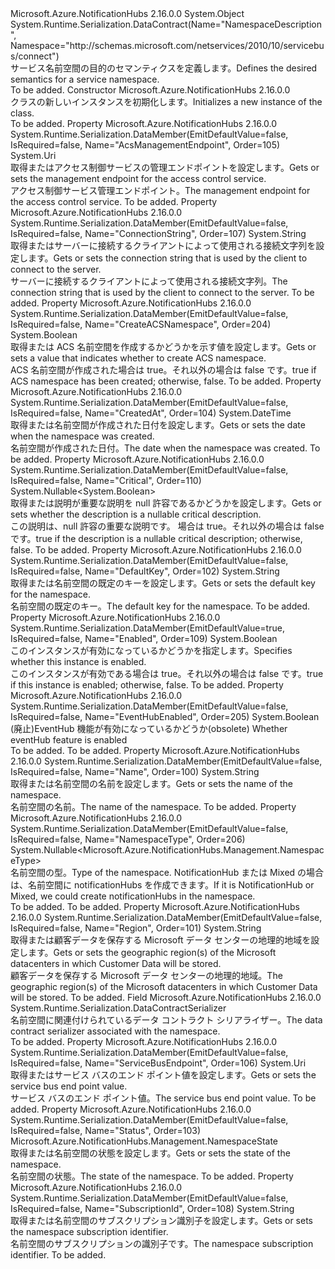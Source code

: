<Type Name="NamespaceDescription" FullName="Microsoft.Azure.NotificationHubs.Management.NamespaceDescription">
  <TypeSignature Language="C#" Value="public class NamespaceDescription" />
  <TypeSignature Language="ILAsm" Value=".class public auto ansi beforefieldinit NamespaceDescription extends System.Object" />
  <TypeSignature Language="DocId" Value="T:Microsoft.Azure.NotificationHubs.Management.NamespaceDescription" />
  <TypeSignature Language="VB.NET" Value="Public Class NamespaceDescription" />
  <TypeSignature Language="F#" Value="type NamespaceDescription = class" />
  <AssemblyInfo>
    <AssemblyName>Microsoft.Azure.NotificationHubs</AssemblyName>
    <AssemblyVersion>2.16.0.0</AssemblyVersion>
  </AssemblyInfo>
  <Base>
    <BaseTypeName>System.Object</BaseTypeName>
  </Base>
  <Interfaces />
  <Attributes>
    <Attribute>
      <AttributeName>System.Runtime.Serialization.DataContract(Name="NamespaceDescription", Namespace="http://schemas.microsoft.com/netservices/2010/10/servicebus/connect")</AttributeName>
    </Attribute>
  </Attributes>
  <Docs>
    <summary><span data-ttu-id="a0235-101">サービス名前空間の目的のセマンティクスを定義します。</span><span class="sxs-lookup"><span data-stu-id="a0235-101">Defines the desired semantics for a service namespace.</span></span></summary>
    <remarks>To be added.</remarks>
  </Docs>
  <Members>
    <Member MemberName=".ctor">
      <MemberSignature Language="C#" Value="public NamespaceDescription ();" />
      <MemberSignature Language="ILAsm" Value=".method public hidebysig specialname rtspecialname instance void .ctor() cil managed" />
      <MemberSignature Language="DocId" Value="M:Microsoft.Azure.NotificationHubs.Management.NamespaceDescription.#ctor" />
      <MemberSignature Language="VB.NET" Value="Public Sub New ()" />
      <MemberType>Constructor</MemberType>
      <AssemblyInfo>
        <AssemblyName>Microsoft.Azure.NotificationHubs</AssemblyName>
        <AssemblyVersion>2.16.0.0</AssemblyVersion>
      </AssemblyInfo>
      <Parameters />
      <Docs>
        <summary><span data-ttu-id="a0235-102"><see cref="T:Microsoft.Azure.NotificationHubs.Management.NamespaceDescription" /> クラスの新しいインスタンスを初期化します。</span><span class="sxs-lookup"><span data-stu-id="a0235-102">Initializes a new instance of the <see cref="T:Microsoft.Azure.NotificationHubs.Management.NamespaceDescription" /> class.</span></span></summary>
        <remarks>To be added.</remarks>
      </Docs>
    </Member>
    <Member MemberName="AcsManagementEndpoint">
      <MemberSignature Language="C#" Value="public Uri AcsManagementEndpoint { get; set; }" />
      <MemberSignature Language="ILAsm" Value=".property instance class System.Uri AcsManagementEndpoint" />
      <MemberSignature Language="DocId" Value="P:Microsoft.Azure.NotificationHubs.Management.NamespaceDescription.AcsManagementEndpoint" />
      <MemberSignature Language="VB.NET" Value="Public Property AcsManagementEndpoint As Uri" />
      <MemberSignature Language="F#" Value="member this.AcsManagementEndpoint : Uri with get, set" Usage="Microsoft.Azure.NotificationHubs.Management.NamespaceDescription.AcsManagementEndpoint" />
      <MemberType>Property</MemberType>
      <AssemblyInfo>
        <AssemblyName>Microsoft.Azure.NotificationHubs</AssemblyName>
        <AssemblyVersion>2.16.0.0</AssemblyVersion>
      </AssemblyInfo>
      <Attributes>
        <Attribute>
          <AttributeName>System.Runtime.Serialization.DataMember(EmitDefaultValue=false, IsRequired=false, Name="AcsManagementEndpoint", Order=105)</AttributeName>
        </Attribute>
      </Attributes>
      <ReturnValue>
        <ReturnType>System.Uri</ReturnType>
      </ReturnValue>
      <Docs>
        <summary><span data-ttu-id="a0235-103">取得またはアクセス制御サービスの管理エンドポイントを設定します。</span><span class="sxs-lookup"><span data-stu-id="a0235-103">Gets or sets the management endpoint for the access control service.</span></span></summary>
        <value><span data-ttu-id="a0235-104">アクセス制御サービス管理エンドポイント。</span><span class="sxs-lookup"><span data-stu-id="a0235-104">The management endpoint for the access control service.</span></span></value>
        <remarks>To be added.</remarks>
      </Docs>
    </Member>
    <Member MemberName="ConnectionString">
      <MemberSignature Language="C#" Value="public string ConnectionString { get; set; }" />
      <MemberSignature Language="ILAsm" Value=".property instance string ConnectionString" />
      <MemberSignature Language="DocId" Value="P:Microsoft.Azure.NotificationHubs.Management.NamespaceDescription.ConnectionString" />
      <MemberSignature Language="VB.NET" Value="Public Property ConnectionString As String" />
      <MemberSignature Language="F#" Value="member this.ConnectionString : string with get, set" Usage="Microsoft.Azure.NotificationHubs.Management.NamespaceDescription.ConnectionString" />
      <MemberType>Property</MemberType>
      <AssemblyInfo>
        <AssemblyName>Microsoft.Azure.NotificationHubs</AssemblyName>
        <AssemblyVersion>2.16.0.0</AssemblyVersion>
      </AssemblyInfo>
      <Attributes>
        <Attribute>
          <AttributeName>System.Runtime.Serialization.DataMember(EmitDefaultValue=false, IsRequired=false, Name="ConnectionString", Order=107)</AttributeName>
        </Attribute>
      </Attributes>
      <ReturnValue>
        <ReturnType>System.String</ReturnType>
      </ReturnValue>
      <Docs>
        <summary><span data-ttu-id="a0235-105">取得またはサーバーに接続するクライアントによって使用される接続文字列を設定します。</span><span class="sxs-lookup"><span data-stu-id="a0235-105">Gets or sets the connection string that is used by the client to connect to the server.</span></span></summary>
        <value><span data-ttu-id="a0235-106">サーバーに接続するクライアントによって使用される接続文字列。</span><span class="sxs-lookup"><span data-stu-id="a0235-106">The connection string that is used by the client to connect to the server.</span></span></value>
        <remarks>To be added.</remarks>
      </Docs>
    </Member>
    <Member MemberName="CreateACSNamespace">
      <MemberSignature Language="C#" Value="public bool CreateACSNamespace { get; set; }" />
      <MemberSignature Language="ILAsm" Value=".property instance bool CreateACSNamespace" />
      <MemberSignature Language="DocId" Value="P:Microsoft.Azure.NotificationHubs.Management.NamespaceDescription.CreateACSNamespace" />
      <MemberSignature Language="VB.NET" Value="Public Property CreateACSNamespace As Boolean" />
      <MemberSignature Language="F#" Value="member this.CreateACSNamespace : bool with get, set" Usage="Microsoft.Azure.NotificationHubs.Management.NamespaceDescription.CreateACSNamespace" />
      <MemberType>Property</MemberType>
      <AssemblyInfo>
        <AssemblyName>Microsoft.Azure.NotificationHubs</AssemblyName>
        <AssemblyVersion>2.16.0.0</AssemblyVersion>
      </AssemblyInfo>
      <Attributes>
        <Attribute>
          <AttributeName>System.Runtime.Serialization.DataMember(EmitDefaultValue=false, IsRequired=false, Name="CreateACSNamespace", Order=204)</AttributeName>
        </Attribute>
      </Attributes>
      <ReturnValue>
        <ReturnType>System.Boolean</ReturnType>
      </ReturnValue>
      <Docs>
        <summary><span data-ttu-id="a0235-107">取得または ACS 名前空間を作成するかどうかを示す値を設定します。</span><span class="sxs-lookup"><span data-stu-id="a0235-107">Gets or sets a value that indicates whether to create ACS namespace.</span></span></summary>
        <value><span data-ttu-id="a0235-108">ACS 名前空間が作成された場合は true。それ以外の場合は false です。</span><span class="sxs-lookup"><span data-stu-id="a0235-108">true if ACS namespace has been created; otherwise, false.</span></span></value>
        <remarks>To be added.</remarks>
      </Docs>
    </Member>
    <Member MemberName="CreatedAt">
      <MemberSignature Language="C#" Value="public DateTime CreatedAt { get; set; }" />
      <MemberSignature Language="ILAsm" Value=".property instance valuetype System.DateTime CreatedAt" />
      <MemberSignature Language="DocId" Value="P:Microsoft.Azure.NotificationHubs.Management.NamespaceDescription.CreatedAt" />
      <MemberSignature Language="VB.NET" Value="Public Property CreatedAt As DateTime" />
      <MemberSignature Language="F#" Value="member this.CreatedAt : DateTime with get, set" Usage="Microsoft.Azure.NotificationHubs.Management.NamespaceDescription.CreatedAt" />
      <MemberType>Property</MemberType>
      <AssemblyInfo>
        <AssemblyName>Microsoft.Azure.NotificationHubs</AssemblyName>
        <AssemblyVersion>2.16.0.0</AssemblyVersion>
      </AssemblyInfo>
      <Attributes>
        <Attribute>
          <AttributeName>System.Runtime.Serialization.DataMember(EmitDefaultValue=false, IsRequired=false, Name="CreatedAt", Order=104)</AttributeName>
        </Attribute>
      </Attributes>
      <ReturnValue>
        <ReturnType>System.DateTime</ReturnType>
      </ReturnValue>
      <Docs>
        <summary><span data-ttu-id="a0235-109">取得または名前空間が作成された日付を設定します。</span><span class="sxs-lookup"><span data-stu-id="a0235-109">Gets or sets the date when the namespace was created.</span></span></summary>
        <value><span data-ttu-id="a0235-110">名前空間が作成された日付。</span><span class="sxs-lookup"><span data-stu-id="a0235-110">The date when the namespace was created.</span></span></value>
        <remarks>To be added.</remarks>
      </Docs>
    </Member>
    <Member MemberName="Critical">
      <MemberSignature Language="C#" Value="public Nullable&lt;bool&gt; Critical { get; set; }" />
      <MemberSignature Language="ILAsm" Value=".property instance valuetype System.Nullable`1&lt;bool&gt; Critical" />
      <MemberSignature Language="DocId" Value="P:Microsoft.Azure.NotificationHubs.Management.NamespaceDescription.Critical" />
      <MemberSignature Language="VB.NET" Value="Public Property Critical As Nullable(Of Boolean)" />
      <MemberSignature Language="F#" Value="member this.Critical : Nullable&lt;bool&gt; with get, set" Usage="Microsoft.Azure.NotificationHubs.Management.NamespaceDescription.Critical" />
      <MemberType>Property</MemberType>
      <AssemblyInfo>
        <AssemblyName>Microsoft.Azure.NotificationHubs</AssemblyName>
        <AssemblyVersion>2.16.0.0</AssemblyVersion>
      </AssemblyInfo>
      <Attributes>
        <Attribute>
          <AttributeName>System.Runtime.Serialization.DataMember(EmitDefaultValue=false, IsRequired=false, Name="Critical", Order=110)</AttributeName>
        </Attribute>
      </Attributes>
      <ReturnValue>
        <ReturnType>System.Nullable&lt;System.Boolean&gt;</ReturnType>
      </ReturnValue>
      <Docs>
        <summary><span data-ttu-id="a0235-111">取得または説明が重要な説明を null 許容であるかどうかを設定します。</span><span class="sxs-lookup"><span data-stu-id="a0235-111">Gets or sets whether the description is a nullable critical description.</span></span></summary>
        <value><span data-ttu-id="a0235-112">この説明は、null 許容の重要な説明です。 場合は true。それ以外の場合は false です。</span><span class="sxs-lookup"><span data-stu-id="a0235-112">true if the description is a nullable critical description; otherwise, false.</span></span></value>
        <remarks>To be added.</remarks>
      </Docs>
    </Member>
    <Member MemberName="DefaultKey">
      <MemberSignature Language="C#" Value="public string DefaultKey { get; set; }" />
      <MemberSignature Language="ILAsm" Value=".property instance string DefaultKey" />
      <MemberSignature Language="DocId" Value="P:Microsoft.Azure.NotificationHubs.Management.NamespaceDescription.DefaultKey" />
      <MemberSignature Language="VB.NET" Value="Public Property DefaultKey As String" />
      <MemberSignature Language="F#" Value="member this.DefaultKey : string with get, set" Usage="Microsoft.Azure.NotificationHubs.Management.NamespaceDescription.DefaultKey" />
      <MemberType>Property</MemberType>
      <AssemblyInfo>
        <AssemblyName>Microsoft.Azure.NotificationHubs</AssemblyName>
        <AssemblyVersion>2.16.0.0</AssemblyVersion>
      </AssemblyInfo>
      <Attributes>
        <Attribute>
          <AttributeName>System.Runtime.Serialization.DataMember(EmitDefaultValue=false, IsRequired=false, Name="DefaultKey", Order=102)</AttributeName>
        </Attribute>
      </Attributes>
      <ReturnValue>
        <ReturnType>System.String</ReturnType>
      </ReturnValue>
      <Docs>
        <summary><span data-ttu-id="a0235-113">取得または名前空間の既定のキーを設定します。</span><span class="sxs-lookup"><span data-stu-id="a0235-113">Gets or sets the default key for the namespace.</span></span></summary>
        <value><span data-ttu-id="a0235-114">名前空間の既定のキー。</span><span class="sxs-lookup"><span data-stu-id="a0235-114">The default key for the namespace.</span></span></value>
        <remarks>To be added.</remarks>
      </Docs>
    </Member>
    <Member MemberName="Enabled">
      <MemberSignature Language="C#" Value="public bool Enabled { get; set; }" />
      <MemberSignature Language="ILAsm" Value=".property instance bool Enabled" />
      <MemberSignature Language="DocId" Value="P:Microsoft.Azure.NotificationHubs.Management.NamespaceDescription.Enabled" />
      <MemberSignature Language="VB.NET" Value="Public Property Enabled As Boolean" />
      <MemberSignature Language="F#" Value="member this.Enabled : bool with get, set" Usage="Microsoft.Azure.NotificationHubs.Management.NamespaceDescription.Enabled" />
      <MemberType>Property</MemberType>
      <AssemblyInfo>
        <AssemblyName>Microsoft.Azure.NotificationHubs</AssemblyName>
        <AssemblyVersion>2.16.0.0</AssemblyVersion>
      </AssemblyInfo>
      <Attributes>
        <Attribute>
          <AttributeName>System.Runtime.Serialization.DataMember(EmitDefaultValue=true, IsRequired=false, Name="Enabled", Order=109)</AttributeName>
        </Attribute>
      </Attributes>
      <ReturnValue>
        <ReturnType>System.Boolean</ReturnType>
      </ReturnValue>
      <Docs>
        <summary><span data-ttu-id="a0235-115">このインスタンスが有効になっているかどうかを指定します。</span><span class="sxs-lookup"><span data-stu-id="a0235-115">Specifies whether this instance is enabled.</span></span></summary>
        <value><span data-ttu-id="a0235-116">このインスタンスが有効である場合は true。それ以外の場合は false です。</span><span class="sxs-lookup"><span data-stu-id="a0235-116">true if this instance is enabled; otherwise, false.</span></span></value>
        <remarks>To be added.</remarks>
      </Docs>
    </Member>
    <Member MemberName="EventHubEnabled">
      <MemberSignature Language="C#" Value="public bool EventHubEnabled { get; set; }" />
      <MemberSignature Language="ILAsm" Value=".property instance bool EventHubEnabled" />
      <MemberSignature Language="DocId" Value="P:Microsoft.Azure.NotificationHubs.Management.NamespaceDescription.EventHubEnabled" />
      <MemberSignature Language="VB.NET" Value="Public Property EventHubEnabled As Boolean" />
      <MemberSignature Language="F#" Value="member this.EventHubEnabled : bool with get, set" Usage="Microsoft.Azure.NotificationHubs.Management.NamespaceDescription.EventHubEnabled" />
      <MemberType>Property</MemberType>
      <AssemblyInfo>
        <AssemblyName>Microsoft.Azure.NotificationHubs</AssemblyName>
        <AssemblyVersion>2.16.0.0</AssemblyVersion>
      </AssemblyInfo>
      <Attributes>
        <Attribute>
          <AttributeName>System.Runtime.Serialization.DataMember(EmitDefaultValue=false, IsRequired=false, Name="EventHubEnabled", Order=205)</AttributeName>
        </Attribute>
      </Attributes>
      <ReturnValue>
        <ReturnType>System.Boolean</ReturnType>
      </ReturnValue>
      <Docs>
        <summary>
            <span data-ttu-id="a0235-117">(廃止)EventHub 機能が有効になっているかどうか</span><span class="sxs-lookup"><span data-stu-id="a0235-117">(obsolete) Whether eventHub feature is enabled</span></span>
            </summary>
        <value>To be added.</value>
        <remarks>To be added.</remarks>
      </Docs>
    </Member>
    <Member MemberName="Name">
      <MemberSignature Language="C#" Value="public string Name { get; set; }" />
      <MemberSignature Language="ILAsm" Value=".property instance string Name" />
      <MemberSignature Language="DocId" Value="P:Microsoft.Azure.NotificationHubs.Management.NamespaceDescription.Name" />
      <MemberSignature Language="VB.NET" Value="Public Property Name As String" />
      <MemberSignature Language="F#" Value="member this.Name : string with get, set" Usage="Microsoft.Azure.NotificationHubs.Management.NamespaceDescription.Name" />
      <MemberType>Property</MemberType>
      <AssemblyInfo>
        <AssemblyName>Microsoft.Azure.NotificationHubs</AssemblyName>
        <AssemblyVersion>2.16.0.0</AssemblyVersion>
      </AssemblyInfo>
      <Attributes>
        <Attribute>
          <AttributeName>System.Runtime.Serialization.DataMember(EmitDefaultValue=false, IsRequired=false, Name="Name", Order=100)</AttributeName>
        </Attribute>
      </Attributes>
      <ReturnValue>
        <ReturnType>System.String</ReturnType>
      </ReturnValue>
      <Docs>
        <summary><span data-ttu-id="a0235-118">取得または名前空間の名前を設定します。</span><span class="sxs-lookup"><span data-stu-id="a0235-118">Gets or sets the name of the namespace.</span></span></summary>
        <value><span data-ttu-id="a0235-119">名前空間の名前。</span><span class="sxs-lookup"><span data-stu-id="a0235-119">The name of the namespace.</span></span></value>
        <remarks>To be added.</remarks>
      </Docs>
    </Member>
    <Member MemberName="NamespaceType">
      <MemberSignature Language="C#" Value="public Nullable&lt;Microsoft.Azure.NotificationHubs.Management.NamespaceType&gt; NamespaceType { get; set; }" />
      <MemberSignature Language="ILAsm" Value=".property instance valuetype System.Nullable`1&lt;valuetype Microsoft.Azure.NotificationHubs.Management.NamespaceType&gt; NamespaceType" />
      <MemberSignature Language="DocId" Value="P:Microsoft.Azure.NotificationHubs.Management.NamespaceDescription.NamespaceType" />
      <MemberSignature Language="VB.NET" Value="Public Property NamespaceType As Nullable(Of NamespaceType)" />
      <MemberSignature Language="F#" Value="member this.NamespaceType : Nullable&lt;Microsoft.Azure.NotificationHubs.Management.NamespaceType&gt; with get, set" Usage="Microsoft.Azure.NotificationHubs.Management.NamespaceDescription.NamespaceType" />
      <MemberType>Property</MemberType>
      <AssemblyInfo>
        <AssemblyName>Microsoft.Azure.NotificationHubs</AssemblyName>
        <AssemblyVersion>2.16.0.0</AssemblyVersion>
      </AssemblyInfo>
      <Attributes>
        <Attribute>
          <AttributeName>System.Runtime.Serialization.DataMember(EmitDefaultValue=false, IsRequired=false, Name="NamespaceType", Order=206)</AttributeName>
        </Attribute>
      </Attributes>
      <ReturnValue>
        <ReturnType>System.Nullable&lt;Microsoft.Azure.NotificationHubs.Management.NamespaceType&gt;</ReturnType>
      </ReturnValue>
      <Docs>
        <summary>
            <span data-ttu-id="a0235-120">名前空間の型。</span><span class="sxs-lookup"><span data-stu-id="a0235-120">Type of the namespace.</span></span> <span data-ttu-id="a0235-121">NotificationHub または Mixed の場合は、名前空間に notificationHubs を作成できます。</span><span class="sxs-lookup"><span data-stu-id="a0235-121">If it is NotificationHub or Mixed, we could create notificationHubs in the namespace.</span></span>
            </summary>
        <value>To be added.</value>
        <remarks>To be added.</remarks>
      </Docs>
    </Member>
    <Member MemberName="Region">
      <MemberSignature Language="C#" Value="public string Region { get; set; }" />
      <MemberSignature Language="ILAsm" Value=".property instance string Region" />
      <MemberSignature Language="DocId" Value="P:Microsoft.Azure.NotificationHubs.Management.NamespaceDescription.Region" />
      <MemberSignature Language="VB.NET" Value="Public Property Region As String" />
      <MemberSignature Language="F#" Value="member this.Region : string with get, set" Usage="Microsoft.Azure.NotificationHubs.Management.NamespaceDescription.Region" />
      <MemberType>Property</MemberType>
      <AssemblyInfo>
        <AssemblyName>Microsoft.Azure.NotificationHubs</AssemblyName>
        <AssemblyVersion>2.16.0.0</AssemblyVersion>
      </AssemblyInfo>
      <Attributes>
        <Attribute>
          <AttributeName>System.Runtime.Serialization.DataMember(EmitDefaultValue=false, IsRequired=false, Name="Region", Order=101)</AttributeName>
        </Attribute>
      </Attributes>
      <ReturnValue>
        <ReturnType>System.String</ReturnType>
      </ReturnValue>
      <Docs>
        <summary><span data-ttu-id="a0235-122">取得または顧客データを保存する Microsoft データ センターの地理的地域を設定します。</span><span class="sxs-lookup"><span data-stu-id="a0235-122">Gets or sets the geographic region(s) of the Microsoft datacenters in which Customer Data will be stored.</span></span></summary>
        <value><span data-ttu-id="a0235-123">顧客データを保存する Microsoft データ センターの地理的地域。</span><span class="sxs-lookup"><span data-stu-id="a0235-123">The geographic region(s) of the Microsoft datacenters in which Customer Data will be stored.</span></span></value>
        <remarks>To be added.</remarks>
      </Docs>
    </Member>
    <Member MemberName="Serializer">
      <MemberSignature Language="C#" Value="public static readonly System.Runtime.Serialization.DataContractSerializer Serializer;" />
      <MemberSignature Language="ILAsm" Value=".field public static initonly class System.Runtime.Serialization.DataContractSerializer Serializer" />
      <MemberSignature Language="DocId" Value="F:Microsoft.Azure.NotificationHubs.Management.NamespaceDescription.Serializer" />
      <MemberSignature Language="VB.NET" Value="Public Shared ReadOnly Serializer As DataContractSerializer " />
      <MemberSignature Language="F#" Value=" staticval mutable Serializer : System.Runtime.Serialization.DataContractSerializer" Usage="Microsoft.Azure.NotificationHubs.Management.NamespaceDescription.Serializer" />
      <MemberType>Field</MemberType>
      <AssemblyInfo>
        <AssemblyName>Microsoft.Azure.NotificationHubs</AssemblyName>
        <AssemblyVersion>2.16.0.0</AssemblyVersion>
      </AssemblyInfo>
      <ReturnValue>
        <ReturnType>System.Runtime.Serialization.DataContractSerializer</ReturnType>
      </ReturnValue>
      <Docs>
        <summary><span data-ttu-id="a0235-124">名前空間に関連付けられているデータ コントラクト シリアライザー。</span><span class="sxs-lookup"><span data-stu-id="a0235-124">The data contract serializer associated with the namespace.</span></span></summary>
        <remarks>To be added.</remarks>
      </Docs>
    </Member>
    <Member MemberName="ServiceBusEndpoint">
      <MemberSignature Language="C#" Value="public Uri ServiceBusEndpoint { get; set; }" />
      <MemberSignature Language="ILAsm" Value=".property instance class System.Uri ServiceBusEndpoint" />
      <MemberSignature Language="DocId" Value="P:Microsoft.Azure.NotificationHubs.Management.NamespaceDescription.ServiceBusEndpoint" />
      <MemberSignature Language="VB.NET" Value="Public Property ServiceBusEndpoint As Uri" />
      <MemberSignature Language="F#" Value="member this.ServiceBusEndpoint : Uri with get, set" Usage="Microsoft.Azure.NotificationHubs.Management.NamespaceDescription.ServiceBusEndpoint" />
      <MemberType>Property</MemberType>
      <AssemblyInfo>
        <AssemblyName>Microsoft.Azure.NotificationHubs</AssemblyName>
        <AssemblyVersion>2.16.0.0</AssemblyVersion>
      </AssemblyInfo>
      <Attributes>
        <Attribute>
          <AttributeName>System.Runtime.Serialization.DataMember(EmitDefaultValue=false, IsRequired=false, Name="ServiceBusEndpoint", Order=106)</AttributeName>
        </Attribute>
      </Attributes>
      <ReturnValue>
        <ReturnType>System.Uri</ReturnType>
      </ReturnValue>
      <Docs>
        <summary><span data-ttu-id="a0235-125">取得またはサービス バスのエンド ポイント値を設定します。</span><span class="sxs-lookup"><span data-stu-id="a0235-125">Gets or sets the service bus end point value.</span></span></summary>
        <value><span data-ttu-id="a0235-126">サービス バスのエンド ポイント値。</span><span class="sxs-lookup"><span data-stu-id="a0235-126">The service bus end point value.</span></span></value>
        <remarks>To be added.</remarks>
      </Docs>
    </Member>
    <Member MemberName="Status">
      <MemberSignature Language="C#" Value="public Microsoft.Azure.NotificationHubs.Management.NamespaceState Status { get; set; }" />
      <MemberSignature Language="ILAsm" Value=".property instance valuetype Microsoft.Azure.NotificationHubs.Management.NamespaceState Status" />
      <MemberSignature Language="DocId" Value="P:Microsoft.Azure.NotificationHubs.Management.NamespaceDescription.Status" />
      <MemberSignature Language="VB.NET" Value="Public Property Status As NamespaceState" />
      <MemberSignature Language="F#" Value="member this.Status : Microsoft.Azure.NotificationHubs.Management.NamespaceState with get, set" Usage="Microsoft.Azure.NotificationHubs.Management.NamespaceDescription.Status" />
      <MemberType>Property</MemberType>
      <AssemblyInfo>
        <AssemblyName>Microsoft.Azure.NotificationHubs</AssemblyName>
        <AssemblyVersion>2.16.0.0</AssemblyVersion>
      </AssemblyInfo>
      <Attributes>
        <Attribute>
          <AttributeName>System.Runtime.Serialization.DataMember(EmitDefaultValue=false, IsRequired=false, Name="Status", Order=103)</AttributeName>
        </Attribute>
      </Attributes>
      <ReturnValue>
        <ReturnType>Microsoft.Azure.NotificationHubs.Management.NamespaceState</ReturnType>
      </ReturnValue>
      <Docs>
        <summary><span data-ttu-id="a0235-127">取得または名前空間の状態を設定します。</span><span class="sxs-lookup"><span data-stu-id="a0235-127">Gets or sets the state of the namespace.</span></span></summary>
        <value><span data-ttu-id="a0235-128">名前空間の状態。</span><span class="sxs-lookup"><span data-stu-id="a0235-128">The state of the namespace.</span></span></value>
        <remarks>To be added.</remarks>
      </Docs>
    </Member>
    <Member MemberName="SubscriptionId">
      <MemberSignature Language="C#" Value="public string SubscriptionId { get; set; }" />
      <MemberSignature Language="ILAsm" Value=".property instance string SubscriptionId" />
      <MemberSignature Language="DocId" Value="P:Microsoft.Azure.NotificationHubs.Management.NamespaceDescription.SubscriptionId" />
      <MemberSignature Language="VB.NET" Value="Public Property SubscriptionId As String" />
      <MemberSignature Language="F#" Value="member this.SubscriptionId : string with get, set" Usage="Microsoft.Azure.NotificationHubs.Management.NamespaceDescription.SubscriptionId" />
      <MemberType>Property</MemberType>
      <AssemblyInfo>
        <AssemblyName>Microsoft.Azure.NotificationHubs</AssemblyName>
        <AssemblyVersion>2.16.0.0</AssemblyVersion>
      </AssemblyInfo>
      <Attributes>
        <Attribute>
          <AttributeName>System.Runtime.Serialization.DataMember(EmitDefaultValue=false, IsRequired=false, Name="SubscriptionId", Order=108)</AttributeName>
        </Attribute>
      </Attributes>
      <ReturnValue>
        <ReturnType>System.String</ReturnType>
      </ReturnValue>
      <Docs>
        <summary><span data-ttu-id="a0235-129">取得または名前空間のサブスクリプション識別子を設定します。</span><span class="sxs-lookup"><span data-stu-id="a0235-129">Gets or sets the namespace subscription identifier.</span></span></summary>
        <value><span data-ttu-id="a0235-130">名前空間のサブスクリプションの識別子です。</span><span class="sxs-lookup"><span data-stu-id="a0235-130">The namespace subscription identifier.</span></span></value>
        <remarks>To be added.</remarks>
      </Docs>
    </Member>
  </Members>
</Type>